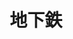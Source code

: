 ---
title: 地下鉄
description: 地铁
kana: ちかてつ
pronunciation: chikatetsu
tone: 平板型
type: 名词
pubDate: 2024-07-03 00:00:01
---